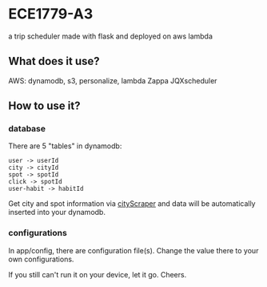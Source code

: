 # ECE1779-A3
a trip scheduler made with flask and deployed on aws lambda
## What does it use?
AWS: dynamodb, s3, personalize, lambda
Zappa
JQXscheduler
## How to use it?
### database
There are 5 "tables" in dynamodb:
```
user -> userId
city -> cityId
spot -> spotId
click -> spotId
user-habit -> habitId
```
Get city and spot information via [cityScraper](https://github.com/BiatBang/cityScraper) and data will be automatically inserted into your dynamodb.
### configurations
In app/config, there are configuration file(s). Change the value there to your own configurations.

If you still can't run it on your device, let it go. Cheers.